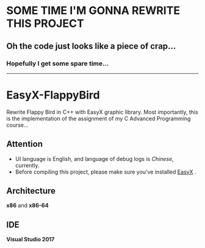 # SOME TIME I'M GONNA REWRITE THIS PROJECT
## Oh the code just looks like a piece of crap... 
### Hopefully I get some spare time...
----------------------------------------------------
# EasyX-FlappyBird
Rewrite Flappy Bird in C++ with EasyX graphic library.
Most importantly, this is the implementation of the assignment of my C Advanced Programming course...

## Attention
* UI language is English, and language of debug logs is *Chinese*, currently.
* Before compiling this project, please make sure you've installed [EasyX](https://www.easyx.cn/) .


## Architecture
**x86** and **x86-64**

## IDE
**Visual Studio 2017**
